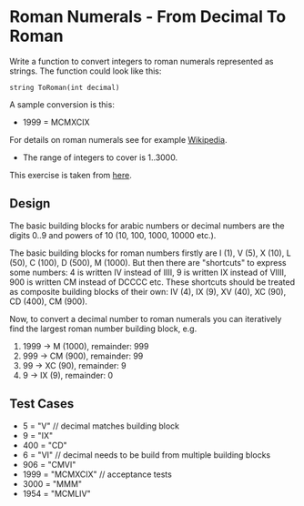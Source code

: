# Roman Numerals - From Decimal To Roman
Write a function to convert integers to roman numerals represented as strings. The function could look like this:

	string ToRoman(int decimal)

A sample conversion is this:

* 1999 = MCMXCIX

For details on roman numerals see for example [Wikipedia](http://en.wikipedia.org/wiki/Roman_numerals).

* The range of integers to cover is 1..3000.

This exercise is taken from [here](http://codingdojo.org/cgi-bin/wiki.pl?KataRomanNumerals).

## Design
The basic building blocks for arabic numbers or decimal numbers are the digits 0..9 and powers of 10 (10, 100, 1000, 10000 etc.).

The basic building blocks for roman numbers firstly are I (1), V (5), X (10), L (50), C (100), D (500), M (1000). But then there are "shortcuts" to express some numbers: 4 is written IV instead of IIII, 9 is written IX instead of VIIII, 900 is written CM instead of DCCCC etc. These shortcuts should be treated as composite building blocks of their own: IV (4), IX (9), XV (40), XC (90), CD (400), CM (900).

Now, to convert a decimal number to roman numerals you can iteratively find the largest roman number building block, e.g.

1. 1999 -> M (1000), remainder: 999
2. 999 -> CM (900), remainder: 99
3. 99 -> XC (90), remainder: 9
4. 9 -> IX (9), remainder: 0

## Test Cases
* 5 = "V" // decimal matches building block
* 9 = "IX"
* 400 = "CD"
* 6 = "VI" // decimal needs to be build from multiple building blocks
* 906 = "CMVI"
* 1999 = "MCMXCIX" // acceptance tests
* 3000 = "MMM"
* 1954 = "MCMLIV"
